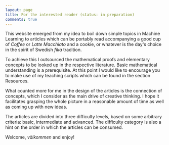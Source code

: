 ```yaml
---
layout: page
title: For the interested reader (status: in preparation)
comments: true
---
```


This website emerged from my idea to boil down simple topics in Machine Learning to articles which can be portably read accompanying a good cup of *Coffee* or *Latte Macchiato* and a cookie, or whatever is the day's choice in the spirit of Swedish *fika* tradition. 

To achieve this I outsourced the mathematical proofs and elementary concepts to be looked up in the respective literature. Basic mathematical understanding is a prerequisite. At this point I would like to encourage you to make use of my teaching scripts which can be found in the section Resources.

What counted more for me in the design of the articles is the connection of concepts, which I consider as the main drive of creative thinking. I hope it facilitates grasping the whole picture in a reasonable amount of time as well as coming up with new ideas. 

The articles are divided into three difficulty levels, based on some arbitrary criteria: basic, intermediate and advanced. The difficulty category is also a hint on the order in which the articles can be consumed. 

Welcome, *välkommen* and enjoy! 

<!--![jekyll template mediumish]({{site.baseurl}}/assets/images/mediumish-jekyll-template.png){: .shadow}-->


<!--<a href="https://www.buymeacoffee.com/sal" target="_blank"><img src="https://www.buymeacoffee.com/assets/img/custom_images/orange_img.png" alt="Buy Me A Coffee" style="height: auto !important;width: auto !important;" ></a>-->

